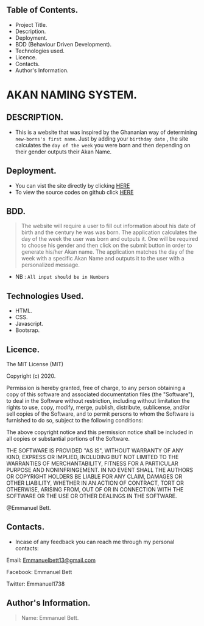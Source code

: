 ## Table of Contents.

- Project Title.
- Description.
- Deployment.
- BDD (Behaviour Driven Development).
- Technologies used.
- Licence.
- Contacts.
- Author's Information.

# AKAN NAMING SYSTEM.

## DESCRIPTION.

- This is a website that was inspired by the Ghananian way of determining `new-borns's first name`. Just by adding your `birthday date` , the site calculates the `day of the week` you were born and then depending on their gender outputs their Akan Name.

## Deployment.

- You can vist the site directly by clicking [HERE](https://skimanikings.github.io/Akan-Names/)
- To view the source codes on github click [HERE](https://github.com/SkimaniKings/Akan-Names)

## BDD.

> The website will require a user to fill out information about his date of birth and the century he was was born.
> The application calculates the day of the week the user was born and outputs it.
> One will be required to choose his gender and then click on the submit button in order to generate his/her Akan name.
> The application matches the day of the week with a specific Akan Name and outputs it to the user with a personalized message.
- NB : `All input should be in Numbers`

## Technologies Used.
- HTML.
 - CSS.
 - Javascript.
 - Bootsrap.

## Licence.

The MIT License (MIT)

Copyright (c) 2020.

Permission is hereby granted, free of charge, to any person obtaining a copy of this software and associated documentation files (the "Software"), to deal in the Software without restriction, including without limitation the rights to use, copy, modify, merge, publish, distribute, sublicense, and/or sell copies of the Software, and to permit persons to whom the Software is furnished to do so, subject to the following conditions:

The above copyright notice and this permission notice shall be included in all copies or substantial portions of the Software.

THE SOFTWARE IS PROVIDED "AS IS", WITHOUT WARRANTY OF ANY KIND, EXPRESS OR IMPLIED, INCLUDING BUT NOT LIMITED TO THE WARRANTIES OF MERCHANTABILITY, FITNESS FOR A PARTICULAR PURPOSE AND NONINFRINGEMENT. IN NO EVENT SHALL THE AUTHORS OR COPYRIGHT HOLDERS BE LIABLE FOR ANY CLAIM, DAMAGES OR OTHER LIABILITY, WHETHER IN AN ACTION OF CONTRACT, TORT OR OTHERWISE, ARISING FROM, OUT OF OR IN CONNECTION WITH THE SOFTWARE OR THE USE OR OTHER DEALINGS IN THE SOFTWARE.

@Emmanuel Bett.

## Contacts.

- Incase of any feedback you can reach me through my personal contacts:

Email: Emmanuelbett13@gmail.com

Facebook: Emmanuel Bett

Twitter: Emmanuel1738

## Author's Information.

>Name: Emmanuel Bett.